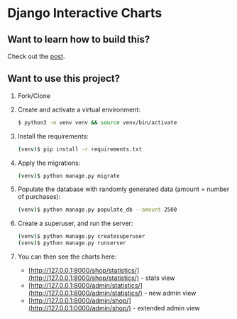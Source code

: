 # Django Interactive Charts

## Want to learn how to build this?

Check out the [post](x).

## Want to use this project?

1. Fork/Clone

1. Create and activate a virtual environment:

    ```sh
    $ python3 -m venv venv && source venv/bin/activate
    ```

1. Install the requirements:

    ```sh
    (venv)$ pip install -r requirements.txt
    ```

1. Apply the migrations:

    ```sh
    (venv)$ python manage.py migrate
    ```

1. Populate the database with randomly generated data (amount = number of purchases):

    ```sh
    (venv)$ python manage.py populate_db --amount 2500
    ```

1. Create a superuser, and run the server:

    ```sh
    (venv)$ python manage.py createsuperuser
    (venv)$ python manage.py runserver
    ```

1. You can then see the charts here:

    - [http://127.0.0.1:8000/shop/statistics/](http://127.0.0.1:8000/shop/statistics/) - stats view
    - [http://127.0.0.1:8000/admin/statistics/](http://127.0.0.1:8000/admin/statistics/) - new admin view
    - [http://127.0.0.1:8000/admin/shop/](http://127.0.0.1:0000/admin/shop/) - extended admin view
